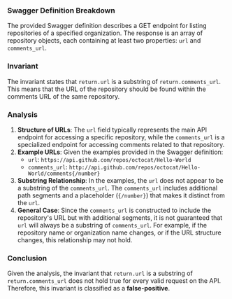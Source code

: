 ### Swagger Definition Breakdown
The provided Swagger definition describes a GET endpoint for listing repositories of a specified organization. The response is an array of repository objects, each containing at least two properties: `url` and `comments_url`. 

### Invariant
The invariant states that `return.url` is a substring of `return.comments_url`. This means that the URL of the repository should be found within the comments URL of the same repository.

### Analysis
1. **Structure of URLs**: The `url` field typically represents the main API endpoint for accessing a specific repository, while the `comments_url` is a specialized endpoint for accessing comments related to that repository. 
2. **Example URLs**: Given the examples provided in the Swagger definition:
   - `url`: `https://api.github.com/repos/octocat/Hello-World`
   - `comments_url`: `http://api.github.com/repos/octocat/Hello-World/comments{/number}`
3. **Substring Relationship**: In the examples, the `url` does not appear to be a substring of the `comments_url`. The `comments_url` includes additional path segments and a placeholder (`{/number}`) that makes it distinct from the `url`. 
4. **General Case**: Since the `comments_url` is constructed to include the repository's URL but with additional segments, it is not guaranteed that `url` will always be a substring of `comments_url`. For example, if the repository name or organization name changes, or if the URL structure changes, this relationship may not hold.

### Conclusion
Given the analysis, the invariant that `return.url` is a substring of `return.comments_url` does not hold true for every valid request on the API. Therefore, this invariant is classified as a **false-positive**.
